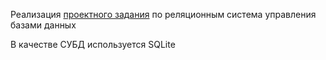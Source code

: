 Реализация [проектного задания](./docs/task.md) по реляционным система управления базами данных

В качестве СУБД используется SQLite